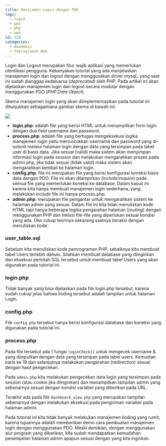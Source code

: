 ```yaml
---
title: Manajemen Login dengan PDO
tags:
  - login
  - pdo
  - php
  - web
id: 318
categories:
  - Akademis
  - Pemrograman Web
---
```


Login dan Logout merupakan fitur wajib aplikasi yang memerlukan otentikasi pengguna. Kebanyakan tutorial yang ada menjelaskan manajemen login dan logout dengan menggunakan driver mysql_ yang saat ini sudah dianggap kedaluarsa (_deprecated)_ oleh PHP. Pada artikel ini akan dijelaskan manajemen login dan logout secara modular dengan menggunakan PDO (_PHP Data Object_).

Skema manajemen login yang akan diimplementasikan pada tutorial ini ditunjukkan sebagaimana gambar skema di bawah ini:

[![](http://fahrifirdaus.web.id/wp-content/uploads/2016/12/login-php.png)](http://fahrifirdaus.web.id/wp-content/uploads/2016/12/login-php.png)

*   **login.php**: adalah file yang berisi HTML untuk menampilkan form login dengan dua field username dan password.
*   **process.php**: adalah file yang bertugas mengeksekusi logika manajemen login yaitu mencocokkan username dan password yang di-submit melalui halaman login dengan data yang tersimpan pada tabel user di basis data. Jika sesuai (valid) maka sistem akan menyimpan informasi login pada session dan melakukan mengarahkan proses pada admin.php, jika tidak sesuai (tidak valid) maka sistem akan mengarahkan kembali ke halaman login.
*   **config.php**: file ini merupakan file yang berisi konfigurasi koneksi basis data dengan PDO. File ini akan dilampirkan (_include_/_require_) pada semua file yang memerlukan koneksi ke database. Dalam kasus ini karena kita hanya membuat manajemen login sederhana, yang melakukan _include_ file ini hanya process.php.
*   **admin.php**: merupakan file pengantar untuk mengarahkan sistem ke halaman admin yang sesuai. Dalam file ini kita tidak menuliskan kode HTML tapi hanya beberapa logika pengarahan halaman (_routing_) dengan menggunakan PHP dan inklusi file-file yang diperlukan sesuai kondisi yang ada.
Oke cukup teorinya sekarang saatnya beraksi dengan menuliskan kode:

### user_table.sql

<script src="https://gist.github.com/kaqfa/f4d030b2dd92490879c0651dd13c790b.js"></script>

Sebelum kita menuliskan kode pemrograman PHP, sebaiknya kita membuat tabel Users terlebih dahulu. Silahkan membuat database yang diinginkan dan eksekusi perintah SQL tersebut untuk membuat tabel Users yang akan digunakan pada tutorial ini.

### login.php

<script src="https://gist.github.com/kaqfa/569888708917303508bacd51977e1e6c.js"></script>

Tidak banyak yang bisa dijelaskan pada file login.php tersebut, karena sudah cukup jelas bahwa koding tersebut adalah tampilan untuk halaman Login.

### config.php

<script src="https://gist.github.com/kaqfa/762eb1fafdad25e26600f228aae36ec6.js"></script>

File ```config.php``` tersebut hanya berisi konfigurasi database dan koneksi yang digunakan pada tutorial ini.

### process.php

<script src="https://gist.github.com/kaqfa/168575dace4eb788be519aeb28b02782.js"></script>

Pada file tersebut ada 1 fungsi ```loginCheck()``` untuk mengecek username &amp; yang diinputkan dengan data yang tersimpan pada tabel users. Kemudian baris ke 19 dan selanjutnya melakukan pengarahan (redirection) sesuai dengan hasil pengecekan.

<script src="https://gist.github.com/kaqfa/ca151ece6dbe17b9d7ef633178cd97ba.js"></script>

Pada ```admin.php``` kita melakukan pengecekan data login yang tersimpan pada session (atau cookie jika diinginkan) dan menampilkan tampilan admin yang sebenarnya sesuai dengan kondisi variabel yang diberikan pada URL.

<script src="https://gist.github.com/kaqfa/a221d759d259ed7ebe815af910595d44.js"></script>

Terakhir ada pada file ```dashboard_view.php``` yang merupakan tampilan sebenarnya dengan melakukan eksekusi pada pengiriman variabel pada halaman admin.

Pada tutorial ini kita tidak banyak melakukan manajemen koding yang rumit, karena tujuannya adalah memberikan demo cara pembuatan manajemen login dengan menggunakan PDO. Meski demikian, dengan menggunakan alur program yang diberikan, kita sudah mendapatkan kemudahan penempelan halaman admin apapun sesuai dengan yang kita inginkan.